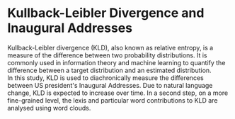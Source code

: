# Kullback-Leibler Divergence and Inaugural Addresses

Kullback-Leibler divergence (KLD), also known as relative entropy, is a measure of the difference between two probability distributions. It is commonly used in information theory and machine learning to quantify the difference between a target distribution and an estimated distribution.  
In this study, KLD is used to diachronically measure the differences between US president's Inaugural Addresses. Due to natural language change, KLD is expected to increase over time. In a second step, on a more fine-grained level, the lexis and particular word contributions to KLD are analysed using word clouds.

